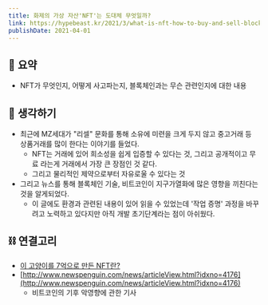 ```yaml
---
title: 화제의 가상 자산'NFT'는 도대체 무엇일까?
link: https://hypebeast.kr/2021/3/what-is-nft-how-to-buy-and-sell-blockchain-ethereum
publishDate: 2021-04-01
---
```


## 📝 요약 
- NFT가 무엇인지, 어떻게 사고파는지, 블록체인과는 무슨 관련인지에 대한 내용  


## 🤔 생각하기 
- 최근에 MZ세대가 "리셀" 문화를 통해 소유에 미련을 크게 두지 않고 중고거래 등 상품거래를 많이 한다는 이야기를 들었다.  
  - NFT는 거래에 있어 희소성을 쉽게 입증할 수 있다는 것, 그리고 공개적이고 무료 라는게 거래에서 가장 큰 장점인 것 같다.  
  - 그리고 물리적인 제약으로부터 자유로울 수 있다는 것  
- 그리고 뉴스를 통해 블록체인 기술, 비트코인이 지구가열화에 많은 영향을 끼친다는 것을 알게되었다.  
  - 이 글에도 환경과 관련된 내용이 있어 읽을 수 있었는데 '작업 증명' 과정을 바꾸려고 노력하고 있다지만 아직 개발 초기단계라는 점이 아쉬웠다.  


## ⛓️ 연결고리 
- [이 고양이를 7억으로 만든 NFT란?](../Technology/what-is-nft)
- [http://www.newspenguin.com/news/articleView.html?idxno=4176](http://www.newspenguin.com/news/articleView.html?idxno=4176)
  - 비트코인의 기후 악영향에 관한 기사 